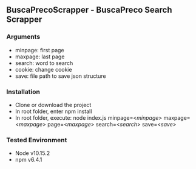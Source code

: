 ## BuscaPrecoScrapper - BuscaPreco Search Scrapper

### Arguments
- minpage: first page
- maxpage: last page
- search: word to search
- cookie: change cookie
- save: file path to save json structure

### Installation
- Clone or download the project
- In root folder, enter npm install
- In root folder, execute: node index.js minpage=<*minpage*> maxpage=<*maxpage*> page=<*maxpage*> search=<*search*> save=<*save*>

### Tested Environment
- Node v10.15.2
- npm v6.4.1
